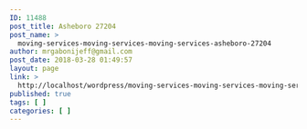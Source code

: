 ```yaml
---
ID: 11488
post_title: Asheboro 27204
post_name: >
  moving-services-moving-services-moving-services-asheboro-27204
author: mrgabonijeff@gmail.com
post_date: 2018-03-28 01:49:57
layout: page
link: >
  http://localhost/wordpress/moving-services-moving-services-moving-services-asheboro-27204/
published: true
tags: [ ]
categories: [ ]
---
```

